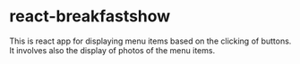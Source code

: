 # react-breakfastshow
This is react app for displaying menu items based on the clicking of buttons.
It involves also the display of photos of the menu items.
